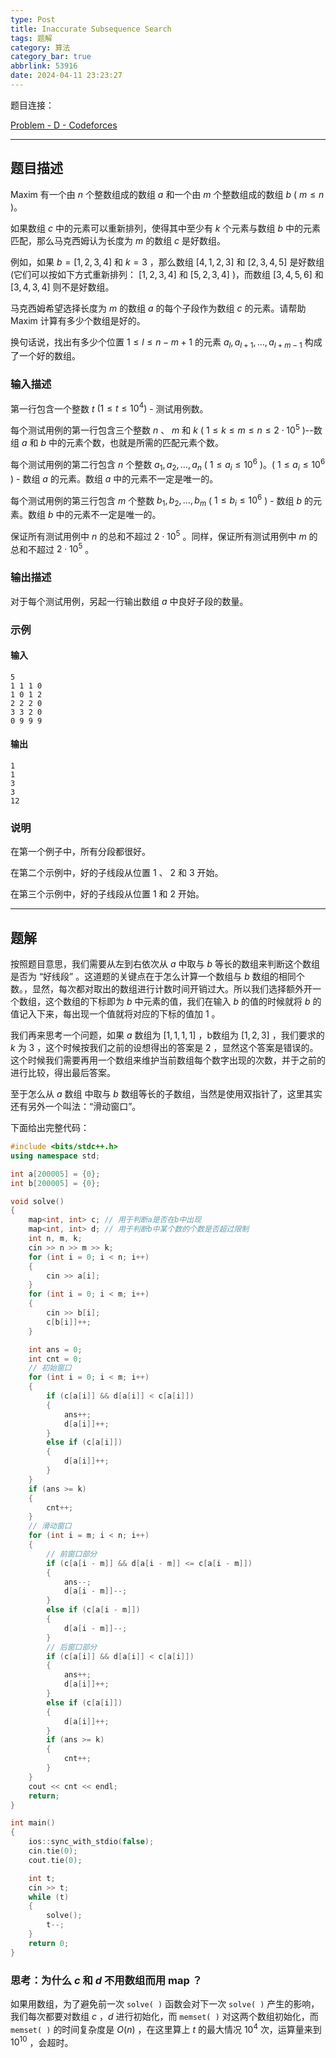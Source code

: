 ```yaml
---
type: Post
title: Inaccurate Subsequence Search
tags: 题解
category: 算法
category_bar: true
abbrlink: 53916
date: 2024-04-11 23:23:27
---
```


题目连接：

[Problem - D - Codeforces](https://codeforces.com/contest/1955/problem/D)

---

## 题目描述

Maxim 有一个由 $n$ 个整数组成的数组 $a$ 和一个由 $m$ 个整数组成的数组 $b$ ( $m \le n$ )。

如果数组 $c$ 中的元素可以重新排列，使得其中至少有 $k$ 个元素与数组 $b$ 中的元素匹配，那么马克西姆认为长度为 $m$ 的数组 $c$ 是好数组。

例如，如果 $b = [1, 2, 3, 4]$ 和 $k = 3$ ，那么数组 $[4, 1, 2, 3]$ 和 $[2, 3, 4, 5]$ 是好数组(它们可以按如下方式重新排列： $[1, 2, 3, 4]$ 和 $[5, 2, 3, 4]$ )，而数组 $[3, 4, 5, 6]$ 和 $[3, 4, 3, 4]$ 则不是好数组。

马克西姆希望选择长度为 $m$ 的数组 $a$ 的每个子段作为数组 $c$ 的元素。请帮助 Maxim 计算有多少个数组是好的。

换句话说，找出有多少个位置 $1 \le l \le n - m + 1$ 的元素 $a _ l, a _ {l+1}, \dots, a _ {l + m - 1}$  构成了一个好的数组。

### 输入描述

第一行包含一个整数 $t$  $( 1 \le t \le 10^4 )$ - 测试用例数。

每个测试用例的第一行包含三个整数 $n$ 、 $m$ 和 $k$ ( $1 \le k \le m \le n \le 2 \cdot 10^5$ )--数组 $a$ 和 $b$ 中的元素个数，也就是所需的匹配元素个数。

每个测试用例的第二行包含 $n$ 个整数 $a _ 1, a _ 2, \dots, a _ n$ ( $1 \le a _ i \le 10^6$ )。( $1 \le a _ i \le 10^6$ ) - 数组 $a$ 的元素。数组 $a$ 中的元素不一定是唯一的。

每个测试用例的第三行包含 $m$ 个整数 $b _ 1, b _ 2, \dots, b _ m$ ( $1 \le b _ i \le 10^6$ ) - 数组 $b$ 的元素。数组 $b$ 中的元素不一定是唯一的。

保证所有测试用例中 $n$ 的总和不超过 $2 \cdot 10^5$ 。同样，保证所有测试用例中 $m$ 的总和不超过 $2 \cdot 10^5$ 。

### 输出描述

对于每个测试用例，另起一行输出数组 $a$ 中良好子段的数量。

### 示例

#### 输入

```Plain text
5
1 1 1 0
1 0 1 2
2 2 2 0
3 3 2 0
0 9 9 9
```

#### 输出

```Plain text
1
1
3
3
12
```

### 说明

在第一个例子中，所有分段都很好。

在第二个示例中，好的子线段从位置 $1$ 、 $2$ 和 $3$ 开始。

在第三个示例中，好的子线段从位置 $1$ 和 $2$ 开始。

---

## 题解

按照题目意思，我们需要从左到右依次从 $a$ 中取与 $b$ 等长的数组来判断这个数组是否为 “好线段” 。这道题的关键点在于怎么计算一个数组与 $b$ 数组的相同个数。，显然，每次都对取出的数组进行计数时间开销过大。所以我们选择额外开一个数组，这个数组的下标即为 $b$ 中元素的值，我们在输入 $b$  的值的时候就将 $b$ 的值记入下来，每出现一个值就将对应的下标的值加 $1$ 。

我们再来思考一个问题，如果 $a$ 数组为 $[1,1,1,1]$ ，b数组为 $[1,2,3]$ ，我们要求的 $k$ 为 $3$ ，这个时候按我们之前的设想得出的答案是 $2$ ，显然这个答案是错误的。这个时候我们需要再用一个数组来维护当前数组每个数字出现的次数，并于之前的进行比较，得出最后答案。

至于怎么从 $a$ 数组 中取与 $b$ 数组等长的子数组，当然是使用双指针了，这里其实还有另外一个叫法：“滑动窗口”。

下面给出完整代码：

```cpp
#include <bits/stdc++.h>
using namespace std;

int a[200005] = {0};
int b[200005] = {0};

void solve()
{
    map<int, int> c; // 用于判断a是否在b中出现
    map<int, int> d; // 用于判断b中某个数的个数是否超过限制
    int n, m, k;
    cin >> n >> m >> k;
    for (int i = 0; i < n; i++)
    {
        cin >> a[i];
    }
    for (int i = 0; i < m; i++)
    {
        cin >> b[i];
        c[b[i]]++;
    }

    int ans = 0;
    int cnt = 0;
    // 初始窗口
    for (int i = 0; i < m; i++)
    {
        if (c[a[i]] && d[a[i]] < c[a[i]])
        {
            ans++;
            d[a[i]]++;
        }
        else if (c[a[i]])
        {
            d[a[i]]++;
        }
    }
    if (ans >= k)
    {
        cnt++;
    }
    // 滑动窗口
    for (int i = m; i < n; i++)
    {
        // 前窗口部分
        if (c[a[i - m]] && d[a[i - m]] <= c[a[i - m]])
        {
            ans--;
            d[a[i - m]]--;
        }
        else if (c[a[i - m]])
        {
            d[a[i - m]]--;
        }
        // 后窗口部分
        if (c[a[i]] && d[a[i]] < c[a[i]])
        {
            ans++;
            d[a[i]]++;
        }
        else if (c[a[i]])
        {
            d[a[i]]++;
        }
        if (ans >= k)
        {
            cnt++;
        }
    }
    cout << cnt << endl;
    return;
}

int main()
{
    ios::sync_with_stdio(false);
    cin.tie(0);
    cout.tie(0);

    int t;
    cin >> t;
    while (t)
    {
        solve();
        t--;
    }
    return 0;
}
```

### 思考：为什么 $c$ 和 $d$ 不用数组而用 map ？

如果用数组，为了避免前一次 `solve( )` 函数会对下一次 `solve( )` 产生的影响，我们每次都要对数组 $c$ ，$d$ 进行初始化，而 `memset( )` 对这两个数组初始化，而 `memset( )` 的时间复杂度是 $O(n)$ ，在这里算上 $t$ 的最大情况 $10^4$ 次，运算量来到 $10^{10}$ ，会超时。
